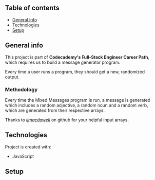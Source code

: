 ## Table of contents
* [General info](#general-info)
* [Technologies](#technologies)
* [Setup](#setup)


## General info
This project is part of **Codecademy's Full-Stack Engineer Career Path**, which requires us to build a message generator program.

Every time a user runs a program, they should get a new, randomized output.

### Methodology

Every time the Mixed Messages program is run, a message is generated which includes a random adjective, a random noun and a random verb, which are generated from their respective arrays.

Thanks to [*ijmacdowell*](https://gist.github.com/ijmacdowell/8325491) on github for your helpful input arrays.
	
## Technologies
Project is created with:
* JavaScript

## Setup